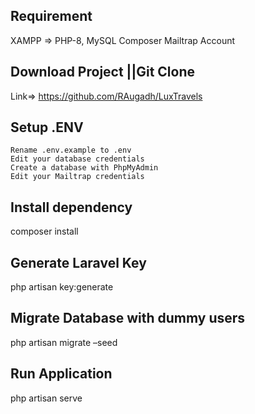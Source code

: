 ## Requirement

XAMPP => PHP-8, MySQL
Composer
Mailtrap Account

## Download Project ||Git Clone

Link=> https://github.com/RAugadh/LuxTravels

## Setup .ENV

    Rename .env.example to .env
    Edit your database credentials
    Create a database with PhpMyAdmin
    Edit your Mailtrap credentials

## Install dependency

composer install

## Generate Laravel Key

php artisan key:generate

## Migrate Database with dummy users

php artisan migrate –seed

## Run Application

php artisan serve
